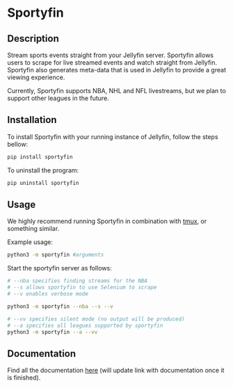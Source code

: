 # Sportyfin

## Description

Stream sports events straight from your Jellyfin server. Sportyfin allows users to scrape for live
streamed events and watch straight from Jellyfin. Sportyfin also generates meta-data that is used
in Jellyfin to provide a great viewing experience.

Currently, Sportyfin supports NBA, NHL and NFL livestreams, but we plan to support other leagues in the future.


## Installation

To install Sportyfin with your running instance of Jellyfin, follow the steps bellow:


```bash
pip install sportyfin
```

To uninstall the program:

```bash
pip uninstall sportyfin
```


## Usage

We highly recommend running Sportyfin in combination with [tmux](https://man7.org/linux/man-pages/man1/tmux.1.html), or something similar.

Example usage:

```bash
python3 -m sportyfin #arguments
```

Start the sportyfin server as follows:
```bash
# --nba specifies finding streams for the NBA
# --s allows sportyfin to use Selenium to scrape
# --v enables verbose mode

python3 -m sportyfin --nba --s --v
```

```bash
# --vv specifies silent mode (no output will be produced)
# --a specifies all leagues supported by sportyfin
python3 -m sportyfin --a --vv
```

## Documentation

Find all the documentation [here]() (will update link with documentation once it is finished).